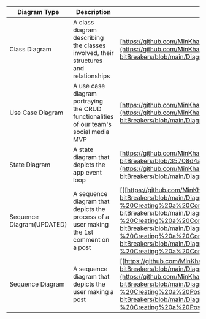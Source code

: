 | Diagram Type | Description | Link|
| --- | --- | --- |
| Class Diagram  | A class diagram describing the classes involved, their structures and relationships | [https://github.com/MinKhant01/CS151-bitBreakers/blob/main/Diagrams/Class%20Diagram.png](https://github.com/MinKhant01/CS151-bitBreakers/blob/main/Diagrams/Phase%201/Class%20Diagram.png)
| Use Case Diagram | A use case diagram portraying the CRUD functionalities of our team's social media MVP | [https://github.com/MinKhant01/CS151-bitBreakers/blob/main/Diagrams/useCase_diagram.png](https://github.com/MinKhant01/CS151-bitBreakers/blob/main/Diagrams/Phase%201/useCase_diagram.png)
| State Diagram  | A state diagram that depicts the app event loop | [https://github.com/MinKhant01/CS151-bitBreakers/blob/35708d4a5efa47113cc0cd958d485007fee5765b/Diagrams/State_Diagram.png](https://github.com/MinKhant01/CS151-bitBreakers/blob/main/Diagrams/Phase%201/State_Diagram.png)
| Sequence Diagram(UPDATED)| A sequence diagram that depicts the process of a user making the 1st comment on a post | [[[https://github.com/MinKhant01/CS151-bitBreakers/blob/main/Diagrams/Sequence%20Diagram%20-%20Creating%20a%20Comment.png](https://github.com/MinKhant01/CS151-bitBreakers/blob/main/Diagrams/Phase%201/Sequence%20Diagram%20-%20Creating%20a%20Comment.png)](https://github.com/MinKhant01/CS151-bitBreakers/blob/main/Diagrams/Phase%202/Sequence%20Diagram%20-%20Creating%20a%20Comment.png)](https://github.com/MinKhant01/CS151-bitBreakers/blob/main/Diagrams/Phase%202/Sequence%20Diagram%20-%20Creating%20a%20Comment.png)
| Sequence Diagram  | A sequence diagram that depicts the user making a post | [[https://github.com/MinKhant01/CS151-bitBreakers/blob/main/Diagrams/Sequence%20Diagram%20-%20Creating%20a%20Post.png]](https://github.com/MinKhant01/CS151-bitBreakers/blob/main/Diagrams/Phase%201/Sequence%20Diagram%20-%20Creating%20a%20Post.png)https://github.com/MinKhant01/CS151-bitBreakers/blob/main/Diagrams/Phase%201/Sequence%20Diagram%20-%20Creating%20a%20Post.png






